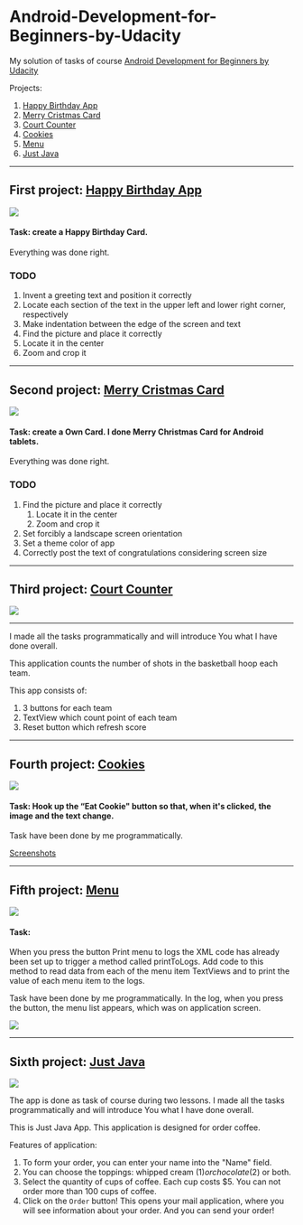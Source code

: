 # Android-Development-for-Beginners-by-Udacity
My solution of tasks of course [Android Development for Beginners by Udacity](https://www.udacity.com/course/android-development-for-beginners--ud837)

Projects:

1. [Happy Birthday App](https://github.com/Liza-S/Android-Development-for-Beginners-by-Udacity/blob/master/PracticeSet1/HappyBirthday)
2. [Merry Cristmas Card](https://github.com/Liza-S/Android-Development-for-Beginners-by-Udacity/blob/master/PracticeSet1/MerryChristmasCard)
3. [Court Counter](https://github.com/Liza-S/Android-Development-for-Beginners-by-Udacity/tree/master/PracticeSet2/CourtCounter)
4. [Cookies](https://github.com/Liza-S/Android-Development-for-Beginners-by-Udacity/tree/master/Lesson3/Cookies)
5. [Menu](https://github.com/Liza-S/Android-Development-for-Beginners-by-Udacity/tree/master/Lesson3/Menu)
6. [Just Java](https://github.com/Liza-S/Android-Development-for-Beginners-by-Udacity/tree/master/Lesson2/JustJava)

------------------------------------------------------------------------------------------------------------------------------------------

## First project: [Happy Birthday App](https://github.com/Liza-S/Android-Development-for-Beginners-by-Udacity/blob/master/PracticeSet1/HappyBirthday/README.md)

![](https://github.com/Liza-S/Android-Development-for-Beginners-by-Udacity/blob/master/PracticeSet1/HappyBirthday/ScreenShots/ScreenShot.png)

#### Task: create a Happy Birthday Card. 
Everything was done right.

### TODO

1. Invent a greeting text and position it correctly
  1. Locate each section of the text in the upper left and lower right corner, respectively
  2. Make indentation between the edge of the screen and text
2. Find the picture and place it correctly
  1. Locate it in the center
  2. Zoom and crop it

------------------------------------------------------------------------------------------------------------------------------------------

## Second project: [Merry Cristmas Card](https://github.com/Liza-S/Android-Development-for-Beginners-by-Udacity/blob/master/PracticeSet1/MerryChristmasCard/README.md)

![](https://github.com/Liza-S/Android-Development-for-Beginners-by-Udacity/blob/master/PracticeSet1/MerryChristmasCard/ScreenShots/app.png)

#### Task: create a Own Card. I done Merry Christmas Card for Android tablets. 
Everything was done right.

### TODO

1. Find the picture and place it correctly
    1. Locate it in the center
    2. Zoom and crop it
2. Set forcibly a landscape screen orientation
3. Set a theme color of app
4. Correctly post the text of congratulations considering screen size

------------------------------------------------------------------------------------------
## Third project: [Court Counter](https://github.com/Liza-S/Android-Development-for-Beginners-by-Udacity/tree/master/PracticeSet2/CourtCounter)

![](https://github.com/Liza-S/Android-Development-for-Beginners-by-Udacity/blob/master/PracticeSet2/CourtCounter/ScreenShot/app.png)

-------

I made all the tasks programmatically and will introduce You what I have done overall.

This application counts the number of shots in the basketball hoop each team.

This app consists of:

1. 3 buttons for each team
2. TextView which count point of each team
3. Reset button which refresh score

---------------------------------

## Fourth project: [Cookies](https://github.com/Liza-S/Android-Development-for-Beginners-by-Udacity/tree/master/Lesson3/Cookies)

![](https://github.com/Liza-S/Android-Development-for-Beginners-by-Udacity/blob/master/Lesson3/Cookies/screenshots/app.gif)

#### Task: Hook up the “Eat Cookie" button so that, when it's clicked, the image and the text change. 

Task have been done by me programmatically.

[Screenshots](https://github.com/Liza-S/Android-Development-for-Beginners-by-Udacity/tree/master/Lesson3/Cookies/screenshots)

-------------------------------------------------

## Fifth project: [Menu](https://github.com/Liza-S/Android-Development-for-Beginners-by-Udacity/tree/master/Lesson3/Menu)

![](https://github.com/Liza-S/Android-Development-for-Beginners-by-Udacity/blob/master/Lesson3/Menu/screenshots/app.png)

#### Task: 
When you press the button Print menu to logs the XML code has already been set up to trigger a method called printToLogs. Add code to this method to read data from each of the menu item TextViews and to print the value of each menu item to the logs.

Task have been done by me programmatically. In the log, when you press the button, the menu list appears, which was on application screen.

![](https://github.com/Liza-S/Android-Development-for-Beginners-by-Udacity/blob/master/Lesson3/Menu/screenshots/logs.jpg)

-------------------------------------------

## Sixth project: [Just Java](https://github.com/Liza-S/Android-Development-for-Beginners-by-Udacity/tree/master/Lesson2/JustJava)

![](https://github.com/Liza-S/Android-Development-for-Beginners-by-Udacity/blob/master/Lesson2/JustJava/Screenshots/app.png)

The app is done as task of course during two lessons. I made all the tasks programmatically and will introduce You what I have done overall.

This is Just Java App. This application is designed for order coffee. 

Features of application:

1. To form your order, you can enter your name into the "Name" field.
2. You can choose the toppings: whipped cream ($1) or chocolate ($2) or both.
3. Select the quantity of cups of coffee. Each cup costs $5. You can not order more than 100 cups of coffee.
4. Click on the `Order` button! This opens your mail application, where you will see information about your order. And you can send your order!
